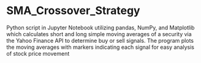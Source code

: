 # SMA_Crossover_Strategy
Python script in Jupyter Notebook utilizing pandas, NumPy, and Matplotlib which calculates short and long simple moving averages of a security via the Yahoo Finance API to determine buy or sell signals. The program plots the moving averages with markers indicating each signal for easy analysis of stock price movement 
